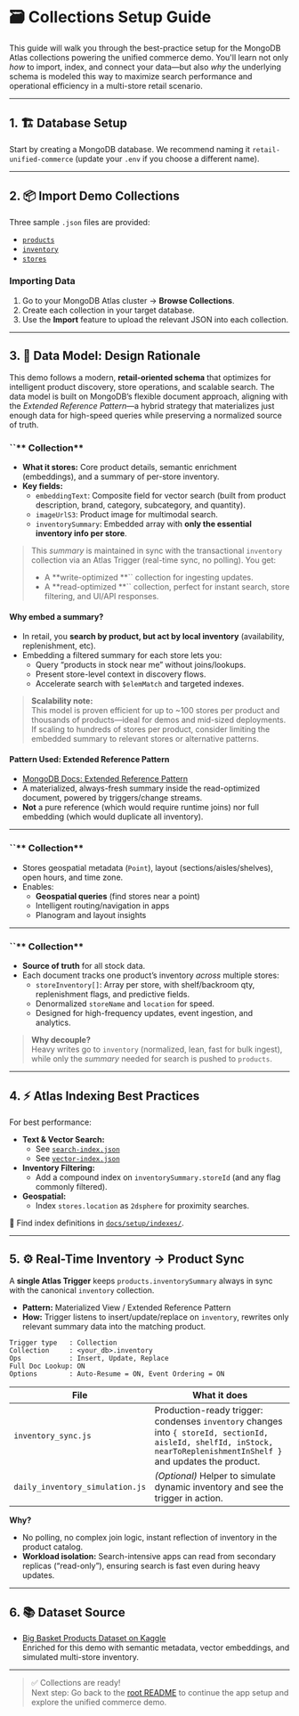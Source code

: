 # 🗃️ Collections Setup Guide

This guide will walk you through the best-practice setup for the MongoDB Atlas collections powering the unified commerce demo. You'll learn not only *how* to import, index, and connect your data—but also *why* the underlying schema is modeled this way to maximize search performance and operational efficiency in a multi-store retail scenario.

---

## 1. 🏗️ Database Setup

Start by creating a MongoDB database. We recommend naming it `retail-unified-commerce` (update your `.env` if you choose a different name).

---

## 2. 📦 Import Demo Collections

Three sample `.json` files are provided:

- [`products`](./retail-unified-commerce.products.json)
- [`inventory`](./retail-unified-commerce.inventory.json)
- [`stores`](./retail-unified-commerce.stores.json)

### Importing Data

1. Go to your MongoDB Atlas cluster → **Browse Collections**.
2. Create each collection in your target database.
3. Use the **Import** feature to upload the relevant JSON into each collection.

---

## 3. 🧠 Data Model: Design Rationale

This demo follows a modern, **retail-oriented schema** that optimizes for intelligent product discovery, store operations, and scalable search. The data model is built on MongoDB’s flexible document approach, aligning with the *Extended Reference Pattern*—a hybrid strategy that materializes just enough data for high-speed queries while preserving a normalized source of truth.

### ``** Collection**

- **What it stores:** Core product details, semantic enrichment (embeddings), and a summary of per-store inventory.
- **Key fields:**
  - `embeddingText`: Composite field for vector search (built from product description, brand, category, subcategory, and quantity).
  - `imageUrlS3`: Product image for multimodal search.
  - `inventorySummary`: Embedded array with **only the essential inventory info per store**.

> This *summary* is maintained in sync with the transactional `inventory` collection via an Atlas Trigger (real-time sync, no polling). You get:
>
> - A **write-optimized **`` collection for ingesting updates.
> - A **read-optimized **`` collection, perfect for instant search, store filtering, and UI/API responses.

#### **Why embed a summary?**

- In retail, you **search by product, but act by local inventory** (availability, replenishment, etc).
- Embedding a filtered summary for each store lets you:
  - Query “products in stock near me” without joins/lookups.
  - Present store-level context in discovery flows.
  - Accelerate search with `$elemMatch` and targeted indexes.

> **Scalability note:**\
> This model is proven efficient for up to \~100 stores per product and thousands of products—ideal for demos and mid-sized deployments. If scaling to hundreds of stores per product, consider limiting the embedded summary to relevant stores or alternative patterns.

#### **Pattern Used: Extended Reference Pattern**

- [MongoDB Docs: Extended Reference Pattern](https://www.mongodb.com/blog/post/6-rules-of-thumb-for-mongodb-schema-design-part-1)
- A materialized, always-fresh summary inside the read-optimized document, powered by triggers/change streams.
- **Not** a pure reference (which would require runtime joins) nor full embedding (which would duplicate all inventory).

---

### ``** Collection**

- Stores geospatial metadata (`Point`), layout (sections/aisles/shelves), open hours, and time zone.
- Enables:
  - **Geospatial queries** (find stores near a point)
  - Intelligent routing/navigation in apps
  - Planogram and layout insights

---

### ``** Collection**

- **Source of truth** for all stock data.
- Each document tracks one product’s inventory *across* multiple stores:
  - `storeInventory[]`: Array per store, with shelf/backroom qty, replenishment flags, and predictive fields.
  - Denormalized `storeName` and `location` for speed.
  - Designed for high-frequency updates, event ingestion, and analytics.

> **Why decouple?**\
> Heavy writes go to `inventory` (normalized, lean, fast for bulk ingest), while only the *summary* needed for search is pushed to `products`.

---

## 4. ⚡ Atlas Indexing Best Practices

For best performance:

- **Text & Vector Search:**
  - See [`search-index.json`](../indexes/search-index.json)
  - See [`vector-index.json`](../indexes/vector-index.json)
- **Inventory Filtering:**
  - Add a compound index on `inventorySummary.storeId` (and any flag commonly filtered).
- **Geospatial:**
  - Index `stores.location` as `2dsphere` for proximity searches.

📁 Find index definitions in [`docs/setup/indexes/`](../indexes/).

---

## 5. ⚙️ Real-Time Inventory → Product Sync

A **single Atlas Trigger** keeps `products.inventorySummary` always in sync with the canonical `inventory` collection.

- **Pattern:** Materialized View / Extended Reference Pattern
- **How:** Trigger listens to insert/update/replace on `inventory`, rewrites only relevant summary data into the matching product.

```text
Trigger type   : Collection
Collection     : <your_db>.inventory
Ops            : Insert, Update, Replace
Full Doc Lookup: ON
Options        : Auto-Resume = ON, Event Ordering = ON
```

| File                            | What it does                                                                                                                                                          |
| ------------------------------- | --------------------------------------------------------------------------------------------------------------------------------------------------------------------- |
| `inventory_sync.js`             | Production-ready trigger: condenses `inventory` changes into `{ storeId, sectionId, aisleId, shelfId, inStock, nearToReplenishmentInShelf }` and updates the product. |
| `daily_inventory_simulation.js` | *(Optional)* Helper to simulate dynamic inventory and see the trigger in action.                                                                                      |

**Why?**

- No polling, no complex join logic, instant reflection of inventory in the product catalog.
- **Workload isolation:** Search-intensive apps can read from secondary replicas (“read-only”), ensuring search is fast even during heavy updates.

---

## 6. 📚 Dataset Source

- [Big Basket Products Dataset on Kaggle](https://www.kaggle.com/datasets/chinmayshanbhag/big-basket-products)\
  Enriched for this demo with semantic metadata, vector embeddings, and simulated multi-store inventory.

---

> ✅ Collections are ready!\
> Next step: Go back to the [root README](../../../README.md) to continue the app setup and explore the unified commerce demo.

